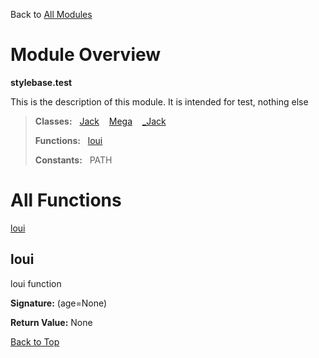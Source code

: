 Back to [All Modules](https://github.com/pyrustic/stylebase/blob/master/docs/modules/README.md#readme)

# Module Overview

**stylebase.test**
 
This is the description of this module. It is intended for test, nothing else

> **Classes:** &nbsp; [Jack](https://github.com/pyrustic/stylebase/blob/master/docs/modules/content/stylebase.test/content/classes/Jack.md#class-jack) &nbsp;&nbsp; [Mega](https://github.com/pyrustic/stylebase/blob/master/docs/modules/content/stylebase.test/content/classes/Mega.md#class-mega) &nbsp;&nbsp; [\_Jack](https://github.com/pyrustic/stylebase/blob/master/docs/modules/content/stylebase.test/content/classes/_Jack.md#class-_jack)
>
> **Functions:** &nbsp; [loui](#loui)
>
> **Constants:** &nbsp; PATH

# All Functions
[loui](#loui)

## loui
loui function



**Signature:** (age=None)





**Return Value:** None

[Back to Top](#module-overview)


